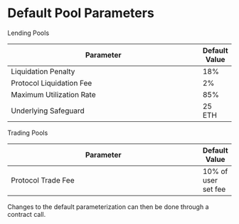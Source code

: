 # Default Pool Parameters

Lending Pools

<table><thead><tr><th width="448">Parameter</th><th>Default Value</th></tr></thead><tbody><tr><td>Liquidation Penalty</td><td>18%</td></tr><tr><td>Protocol Liquidation Fee</td><td>2%</td></tr><tr><td>Maximum Utilization Rate</td><td>85%</td></tr><tr><td>Underlying Safeguard</td><td>25 ETH</td></tr></tbody></table>

Trading Pools

<table><thead><tr><th width="448">Parameter</th><th>Default Value</th></tr></thead><tbody><tr><td>Protocol Trade Fee</td><td>10% of user set fee</td></tr></tbody></table>

Changes to the default parameterization can then be done through a contract call.&#x20;
